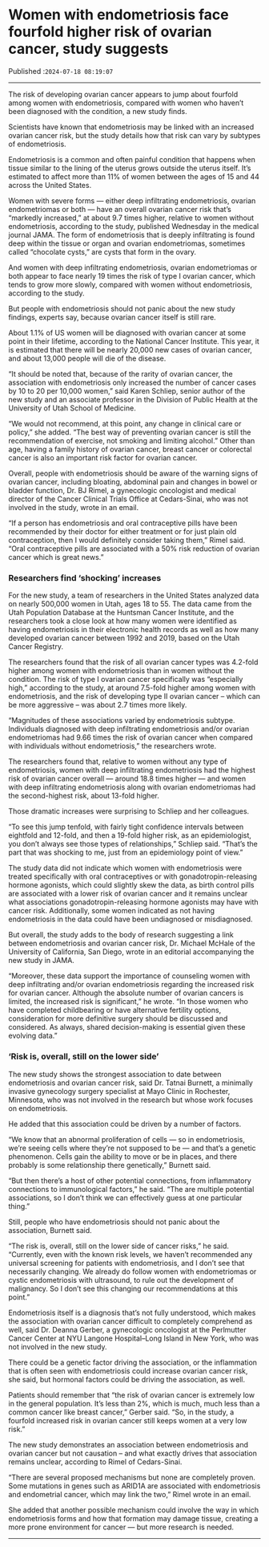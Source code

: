 # Women with endometriosis face fourfold higher risk of ovarian cancer, study suggests

Published :`2024-07-18 08:19:07`

---

The risk of developing ovarian cancer appears to jump about fourfold among women with endometriosis, compared with women who haven’t been diagnosed with the condition, a new study finds.

Scientists have known that endometriosis may be linked with an increased ovarian cancer risk, but the study details how that risk can vary by subtypes of endometriosis.

Endometriosis is a common and often painful condition that happens when tissue similar to the lining of the uterus grows outside the uterus itself. It’s estimated to affect more than 11% of women between the ages of 15 and 44 across the United States.

Women with severe forms — either deep infiltrating endometriosis, ovarian endometriomas or both — have an overall ovarian cancer risk that’s “markedly increased,” at about 9.7 times higher, relative to women without endometriosis, according to the study, published Wednesday in the medical journal JAMA. The form of endometriosis that is deeply infiltrating is found deep within the tissue or organ and ovarian endometriomas, sometimes called “chocolate cysts,” are cysts that form in the ovary.

And women with deep infiltrating endometriosis, ovarian endometriomas or both appear to face nearly 19 times the risk of type I ovarian cancer, which tends to grow more slowly, compared with women without endometriosis, according to the study.

But people with endometriosis should not panic about the new study findings, experts say, because ovarian cancer itself is still rare.

About 1.1% of US women will be diagnosed with ovarian cancer at some point in their lifetime, according to the National Cancer Institute. This year, it is estimated that there will be nearly 20,000 new cases of ovarian cancer, and about 13,000 people will die of the disease.

“It should be noted that, because of the rarity of ovarian cancer, the association with endometriosis only increased the number of cancer cases by 10 to 20 per 10,000 women,” said Karen Schliep, senior author of the new study and an associate professor in the Division of Public Health at the University of Utah School of Medicine.

“We would not recommend, at this point, any change in clinical care or policy,” she added. “The best way of preventing ovarian cancer is still the recommendation of exercise, not smoking and limiting alcohol.” Other than age, having a family history of ovarian cancer, breast cancer or colorectal cancer is also an important risk factor for ovarian cancer.

Overall, people with endometriosis should be aware of the warning signs of ovarian cancer, including bloating, abdominal pain and changes in bowel or bladder function, Dr. BJ Rimel, a gynecologic oncologist and medical director of the Cancer Clinical Trials Office at Cedars-Sinai, who was not involved in the study, wrote in an email.

“If a person has endometriosis and oral contraceptive pills have been recommended by their doctor for either treatment or for just plain old contraception, then I would definitely consider taking them,” Rimel said. “Oral contraceptive pills are associated with a 50% risk reduction of ovarian cancer which is great news.”

### Researchers find ‘shocking’ increases

For the new study, a team of researchers in the United States analyzed data on nearly 500,000 women in Utah, ages 18 to 55. The data came from the Utah Population Database at the Huntsman Cancer Institute, and the researchers took a close look at how many women were identified as having endometriosis in their electronic health records as well as how many developed ovarian cancer between 1992 and 2019, based on the Utah Cancer Registry.

The researchers found that the risk of all ovarian cancer types was 4.2-fold higher among women with endometriosis than in women without the condition. The risk of type I ovarian cancer specifically was “especially high,” according to the study, at around 7.5-fold higher among women with endometriosis, and the risk of developing type II ovarian cancer – which can be more aggressive – was about 2.7 times more likely.

“Magnitudes of these associations varied by endometriosis subtype. Individuals diagnosed with deep infiltrating endometriosis and/or ovarian endometriomas had 9.66 times the risk of ovarian cancer when compared with individuals without endometriosis,” the researchers wrote.

The researchers found that, relative to women without any type of endometriosis, women with deep infiltrating endometriosis had the highest risk of ovarian cancer overall — around 18.8 times higher — and women with deep infiltrating endometriosis along with ovarian endometriomas had the second-highest risk, about 13-fold higher.

Those dramatic increases were surprising to Schliep and her colleagues.

“To see this jump tenfold, with fairly tight confidence intervals between eightfold and 12-fold, and then a 19-fold higher risk, as an epidemiologist, you don’t always see those types of relationships,” Schliep said. “That’s the part that was shocking to me, just from an epidemiology point of view.”

The study data did not indicate which women with endometriosis were treated specifically with oral contraceptives or with gonadotropin-releasing hormone agonists, which could slightly skew the data, as birth control pills are associated with a lower risk of ovarian cancer and it remains unclear what associations gonadotropin-releasing hormone agonists may have with cancer risk. Additionally, some women indicated as not having endometriosis in the data could have been undiagnosed or misdiagnosed.

But overall, the study adds to the body of research suggesting a link between endometriosis and ovarian cancer risk, Dr. Michael McHale of the University of California, San Diego, wrote in an editorial accompanying the new study in JAMA.

“Moreover, these data support the importance of counseling women with deep infiltrating and/or ovarian endometriosis regarding the increased risk for ovarian cancer. Although the absolute number of ovarian cancers is limited, the increased risk is significant,” he wrote. “In those women who have completed childbearing or have alternative fertility options, consideration for more definitive surgery should be discussed and considered. As always, shared decision-making is essential given these evolving data.”

### ‘Risk is, overall, still on the lower side’

The new study shows the strongest association to date between endometriosis and ovarian cancer risk, said Dr. Tatnai Burnett, a minimally invasive gynecology surgery specialist at Mayo Clinic in Rochester, Minnesota, who was not involved in the research but whose work focuses on endometriosis.

He added that this association could be driven by a number of factors.

“We know that an abnormal proliferation of cells — so in endometriosis, we’re seeing cells where they’re not supposed to be — and that’s a genetic phenomenon. Cells gain the ability to move or be in places, and there probably is some relationship there genetically,” Burnett said.

“But then there’s a host of other potential connections, from inflammatory connections to immunological factors,” he said. “The are multiple potential associations, so I don’t think we can effectively guess at one particular thing.”

Still, people who have endometriosis should not panic about the association, Burnett said.

“The risk is, overall, still on the lower side of cancer risks,” he said. “Currently, even with the known risk levels, we haven’t recommended any universal screening for patients with endometriosis, and I don’t see that necessarily changing. We already do follow women with endometriomas or cystic endometriosis with ultrasound, to rule out the development of malignancy. So I don’t see this changing our recommendations at this point.”

Endometriosis itself is a diagnosis that’s not fully understood, which makes the association with ovarian cancer difficult to completely comprehend as well, said Dr. Deanna Gerber, a gynecologic oncologist at the Perlmutter Cancer Center at NYU Langone Hospital–Long Island in New York, who was not involved in the new study.

There could be a genetic factor driving the association, or the inflammation that is often seen with endometriosis could increase ovarian cancer risk, she said, but hormonal factors could be driving the association, as well.

Patients should remember that “the risk of ovarian cancer is extremely low in the general population. It’s less than 2%, which is much, much less than a common cancer like breast cancer,” Gerber said. “So, in the study, a fourfold increased risk in ovarian cancer still keeps women at a very low risk.”

The new study demonstrates an association between endometriosis and ovarian cancer but not causation – and what exactly drives that association remains unclear, according to Rimel of Cedars-Sinai.

“There are several proposed mechanisms but none are completely proven. Some mutations in genes such as ARID1A are associated with endometriosis and endometrial cancer, which may link the two,” Rimel wrote in an email.

She added that another possible mechanism could involve the way in which endometriosis forms and how that formation may damage tissue, creating a more prone environment for cancer — but more research is needed.

---

